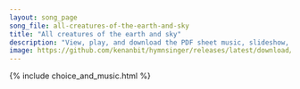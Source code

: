```yaml
---
layout: song_page
song_file: all-creatures-of-the-earth-and-sky
title: "All creatures of the earth and sky"
description: "View, play, and download the PDF sheet music, slideshow, and audio. Lyrics: All creatures of the earth and sky, come, kindred, lift your voices high,    alleluia, alleluia!  Bright burning sun with golden beam, soft shining mo... english theist 4part chords"
image: https://github.com/kenanbit/hymnsinger/releases/latest/download/all-creatures-of-the-earth-and-sky-trad.png
---
```


{% include choice_and_music.html %}